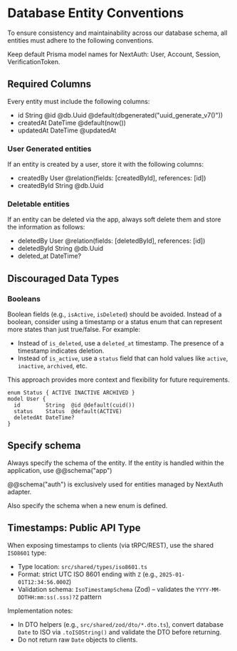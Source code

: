 # Database Entity Conventions

To ensure consistency and maintainability across our database schema, all entities must adhere to the following conventions.

Keep default Prisma model names for NextAuth: User, Account, Session, VerificationToken.

## Required Columns

Every entity must include the following columns:

- id String @id @db.Uuid @default(dbgenerated("uuid_generate_v7()"))
- createdAt DateTime @default(now())
- updatedAt DateTime @updatedAt

### User Generated entities

If an entity is created by a user, store it with the following columns:

- createdBy User @relation(fields: [createdById], references: [id])
- createdById String @db.Uuid

### Deletable entities

If an entity can be deleted via the app, always soft delete them and store the information as follows:

- deletedBy User @relation(fields: [deletedById], references: [id])
- deletedById String @db.Uuid
- deleted_at DateTime?

## Discouraged Data Types

### Booleans

Boolean fields (e.g., `isActive`, `isDeleted`) should be avoided. Instead of a boolean, consider using a timestamp or a status enum that can represent more states than just true/false. For example:

- Instead of `is_deleted`, use a `deleted_at` timestamp. The presence of a timestamp indicates deletion.
- Instead of `is_active`, use a `status` field that can hold values like `active`, `inactive`, `archived`, etc.

This approach provides more context and flexibility for future requirements.

```prisma
enum Status { ACTIVE INACTIVE ARCHIVED }
model User {
  id        String  @id @default(cuid())
  status    Status  @default(ACTIVE)
  deletedAt DateTime?
}
```

## Specify schema

Always specify the schema of the entity. If the entity is handled within the application, use @@schema("app")

@@schema("auth") is exclusively used for entities managed by NextAuth adapter.

Also specify the schema when a new enum is defined.

## Timestamps: Public API Type

When exposing timestamps to clients (via tRPC/REST), use the shared `ISO8601` type:

- Type location: `src/shared/types/iso8601.ts`
- Format: strict UTC ISO 8601 ending with `Z` (e.g., `2025-01-01T12:34:56.000Z`)
- Validation schema: `IsoTimestampSchema` (Zod) – validates the `YYYY-MM-DDTHH:mm:ss(.sss)?Z` pattern

Implementation notes:

- In DTO helpers (e.g., `src/shared/zod/dto/*.dto.ts`), convert database `Date` to ISO via `.toISOString()` and validate the DTO before returning.
- Do not return raw `Date` objects to clients.
